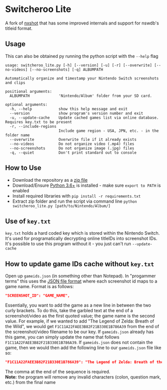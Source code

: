 # Switcheroo Lite

A fork of [nxshot](https://github.com/s1cp/nxshot) that has some improved internals and support for nswdb's titleid format.

## Usage

This can also be obtained py running the python script with the `--help` flag

```text
usage: switcheroo_lite.py [-h] [--version] [-u] [-r] [--overwrite] [--no-videos] [--no-screenshots] [-q] ALBUMPATH

Automatically organize and timestamp your Nintendo Switch screenshots and clips

positional arguments:
  ALBUMPATH             'Nintendo/Album' folder from your SD card.

optional arguments:
  -h, --help            show this help message and exit
  --version             show program's version number and exit
  -u, --update-cache    Update cached games list via online database. Requires key.txt to be present
  -r, --include-regions
                        Include game region - USA, JPN, etc. - in the folder name
  --overwrite           Overwrite file if it already exists
  --no-videos           Do not organize video (.mp4) files
  --no-screenshots      Do not organize image (.jpg) files
  -q, --quiet           Don't print standard out to console
  ```

## How to Use

- Download the repository as a [zip file](https://github.com/dmynerd78/switcheroo-lite/archive/master.zip)
- Download/Ensure [Python 3.6+](https://www.python.org/downloads/) is installed - make sure `export to PATH` is enabled
- Install required libraries with `pip install -r requirements.txt`
- Extract zip folder and run the script via command line `python switcheroo_lite.py [path/to/Nintendo/Album/]`

## Use of `key.txt`

`key.txt` holds a hard coded key which is stored within the Nintendo Switch. It's used for programatically decrypting online titleIDs into screenshot IDs. It's possible to use this program without it - you just can't run `--update-cache`

## How to update game IDs cache without `key.txt`

Open up `gameids.json` (in something other than Notepad). In "progammer terms" this uses the [JSON file format](https://www.w3schools.com/whatis/whatis_json.asp) where each screenshot id maps to a game name. Format is as follows:

```json
"SCREENSHOT_ID": "GAME_NAME",
```

Essentially, you want to add the game as a new line in between the two curly brackets. To do this, take the garbled text at the end of a screenshot/video as the first quoted value; the game name is the second value. For example, if we wanted to add "The Legend of Zelda: Breath of the Wild", we would get `F1C11A22FAEE3B82F21B330E1B786A39` from the end of the screenshot/video filename to be our key. If `gameids.json` already has this game, you can simply update the name that follows `F1C11A22FAEE3B82F21B330E1B786A39`. If `gameids.json` does not contain the game, then we would then add the following line to our `gameids.json` file like so:

```json
"F1C11A22FAEE3B82F21B330E1B786A39": "The Legend of Zelda: Breath of the Wild",
```

The comma at the end of the sequence is required.  
**Note:** the program will remove any invalid characters (colon, question mark, etc.) from the final name
